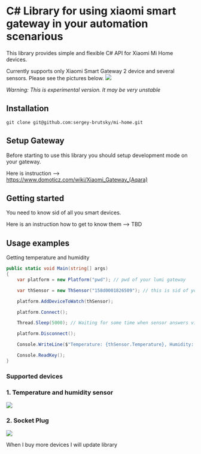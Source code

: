 # C# Library for using xiaomi smart gateway in your automation scenarious

This library provides simple and flexible C# API for Xiaomi Mi Home devices.  

Currently supports only Xiaomi Smart Gateway 2 device and several sensors. Please see the pictures below.
![](https://xiaomi-mi.com/uploads/CatalogueImage/xiaomi-mi-smart-home-kit-00_13743_1460032023.jpg)

*Warning: This is experimental version. It may be very unstable*
## Installation
```
git clone git@github.com:sergey-brutsky/mi-home.git
```
## Setup Gateway
Before starting to use this library you should setup development mode on your gateway.

Here is instruction --> https://www.domoticz.com/wiki/Xiaomi_Gateway_(Aqara)

## Getting started

You need to know sid of all you smart devices.

Here is an instruction how to get to know them  --> TBD

## Usage examples

Getting temperature and humidity

```csharp
public static void Main(string[] args)
{
    var platform = new Platform("pwd"); // pwd of your lumi gateway

    var thSensor = new ThSensor("158d0001826509"); // this is sid of your sensor

    platform.AddDeviceToWatch(thSensor);

    platform.Connect();

    Thread.Sleep(5000); // Waiting for some time when sensor answers via udp multicast

    platform.Disconnect();

    Console.WriteLine($"Temperature: {thSensor.Temperature}, Humidity: {thSensor.Humidity}");

    Console.ReadKey();
}
```
### Supported devices

### 1. Temperature and humidity sensor
![](http://i1.mifile.cn/a1/T1xKYgBQhv1R4cSCrK!200x200.png)

### 2. Socket Plug
![](http://i1.mifile.cn/a1/T1kZd_BbLv1RXrhCrK!200x200.jpg)

When I buy more devices I will update library
